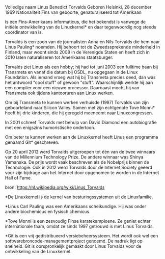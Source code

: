 Volledige naam 	Linus Benedict Torvalds
Geboren 	Helsinki, 28 december 1969
Nationaliteit 	Fins van geboorte, genaturaliseerd tot Amerikaan

is een Fins-Amerikaans informaticus, die het bekendst is vanwege de initiële ontwikkeling van de Linuxkernel* en daar tegenwoordig nog steeds coördinator van is.

Torvalds is een zoon van de journalisten Anna en Nils Torvalds die hem naar Linus Pauling* noemden. Hij behoort tot de Zweedssprekende minderheid in Finland, maar woont sinds 2008 in de Verenigde Staten en heeft zich in 2010 laten naturaliseren tot Amerikaans staatsburger.

Torvalds ziet Linux als een hobby; hij had tot juni 2003 een fulltime baan bij Transmeta en vanaf die datum bij OSDL, nu opgegaan in de Linux Foundation. Als iemand vroeg wat hij bij Transmeta precies deed, dan was het antwoord "cool stuff" of gewoon "stuff". Waarschijnlijk werkte hij aan een compiler voor een nieuwe processor. Daarnaast mocht hij van Transmeta ook tijdens kantooruren aan Linux werken.

Om bij Transmeta te kunnen werken verhuisde (1997) Torvalds van zijn geboorteland naar Silicon Valley. Samen met zijn echtgenote Tove Monni* heeft hij drie kinderen, die hij geregeld meeneemt naar Linuxcongressen.

In 2001 schreef Torvalds met behulp van David Diamond een autobiografie met een enigszins humoristische ondertoon.

Om beter te kunnen werken aan de Linuxkernel heeft Linus een programma genaamd Git* geschreven.

Op 20 april 2012 werd Torvalds uitgeroepen tot één van de twee winnaars van de Millennium Technology Prize. De andere winnaar was Shinya Yamanaka. De prijs wordt vaak beschreven als de Nobelprijs binnen de Technologie. Ook in 2012 werd Torvalds door de Internet Society geëerd voor zijn bijdrage aan het Internet door opgenomen te worden in de Internet Hall of Fame.

bron: https://nl.wikipedia.org/wiki/Linus_Torvalds

*De Linuxkernel is de kernel van besturingssystemen uit de Linuxfamilie.

*Linus Carl Pauling was een Amerikaans scheikundige. Hij was onder andere biochemicus en fysisch chemicus

*Tove Monni is een zesvoudig Finse karatekampioene. Ze geniet echter internationale faam, omdat ze sinds 1997 getrouwd is met Linus Torvalds.

*Git is een vrij gedistribueerd versiebeheersysteem. Het wordt ook wel een softwarebroncode-managementproject genoemd. De nadruk ligt op snelheid. Git is oorspronkelijk gemaakt door Linus Torvalds voor de ontwikkeling van de Linuxkernel.

